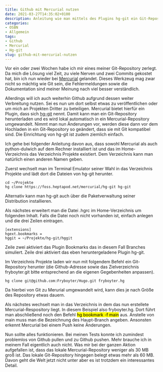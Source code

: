 ```yaml
---
title: Github mit Mercurial nutzen
date: 2021-03-27T14:35:02+0100
description: Anleitung wie man mittels des Plugins hg-git ein Git-Repository mit der Versionsverwaltung Mercurial nutzen kann
categories:
- OSBN
- Allgemein
tags:
- Github
- Mercurial
- Hg-git
slug: github-mit-mercurial-nutzen
---
```

Vor ein oder zwei Wochen habe ich mir eines meiner Git-Repository zerlegt. Da mich die Lösung viel Zeit, zu viele Nerven und zwei Commits gekostet hat, bin ich nun wieder bei [Mercurial](https://www.mercurial-scm.org) gelandet. Dieses Werkzeug mag zwar nicht so mächtig wie Git sein, die Fehlermeldungen sowie die Dokumentation sind meiner Meinung nach viel besser verständlich.

Allerdings will ich auch weiterhin Github aufgrund dessen weiter Verbreitung nutzen. Sei es nun um dort selbst etwas zu veröffentlichen oder um mich an Projekten Dritter zu beteiligen. Mercurial bietet hierfür ein Plugin, dass sich [hg-git](https://foss.heptapod.net/mercurial/hg-git) nennt. Damit kann man ein Git-Repository herunterladen und es wird lokal automatisch in ein Mercurial-Repository umgewandelt. Nimmt man nun Änderungen vor, werden diese dann vor dem Hochladen in ein Git-Repository so geändert, dass sie mit Git kompatibel sind. Die Einrichtung von hg-git ist zudem ziemlich einfach.

Ich gehe bei folgender Anleitung davon aus, dass sowohl Mercurial als auch python-dulwich auf dem Rechner installiert ist und das im Home-Verzeichnis das Verzeichnis Projekte existiert. Dem Verzeichnis kann man natürlich einen anderen Namen geben.

Zuerst wechselt man im Terminal Emulator seiner Wahl in das Verzeichnis Projekte und lädt dort die Dateien von hg-git herunter.

<pre class="line-numbers language-bash" style="white-space:pre-wrap;">
<code class="language-bash">cd ~/Projekte
hg clone https://foss.heptapod.net/mercurial/hg-git hg-git</code>
</pre>

Alternativ kann man hg-git auch über die Paketverwaltung seiner Distribution installieren. 

Als nächstes erweitert man die Datei .hgrc im Home-Verzeichnis um folgenden Inhalt. Falls die Datei noch nicht vorhanden ist, einfach anlegen und die drei Zeilen eintragen.

<pre class="line-numbers language-bash" style="white-space:pre-wrap;">
<code class="language-bash">[extensions]
hgext.bookmarks =
hggit = ~/Projekte/hg-git/hggit</code>
</pre>

Zeile zwei aktiviert das Plugin Bookmarks das in diesem Fall Branches simuliert. Zeile drei aktiviert das eben heruntergeladene Plugin hg-git.

Im Verzeichnis Projekte laden wir nun mit folgendem Befehl ein Git-Repository herunter (die Github-Adresse sowie das Zielverzeichnis fryboyter.git bitte entsprechend an die eigenen Gegebenheiten anpassen).

<pre class="line-numbers language-bash" style="white-space:pre-wrap;">
<code class="language-bash">hg clone git@github.com:Fryboyter/Hugo.git fryboyter.hg</code>
</pre>

Da hierbei von Git zu Merurial umgewandelt wird, kann dies je nach Größe des Repository etwas dauern.

Als nächstes wechselt man in das Verzeichnis in dem das nun erstellete Mercurial-Respository liegt. In diesem Beispiel also fryboyter.hg. Dort führt man abschließend noch den Befehl <mark>hg bookmark -f main</mark> aus. Anstelle von main muss man die Bezeichnung des Haupt-Branch angeben. Ansonsten erkennt Mercurial bei einem Push keine Änderungen.

Nun sollte alles funktionieren. Bei meinen Tests konnte ich zumindest problemlos von Github pullen und zu Github pushen. Mehr brauche ich in meinem Fall eigentlich auch nicht. Was mir bei der ganzen Aktion aufgefallen ist, dass das lokale Mercurial-Repository weniger als 30 MB groß ist. Das lokale Git-Repository hingegen belegt etwas mehr als 60 MB. Davon geht die Welt jetzt nicht unter aber es ist trotzdem ein interessantes Detail.
